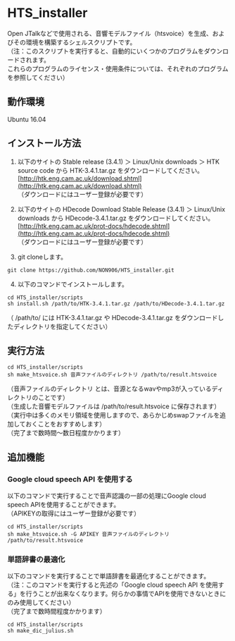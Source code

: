 # HTS_installer

Open JTalkなどで使用される、音響モデルファイル（htsvoice）を生成、およびその環境を構築するシェルスクリプトです。  
（注：このスクリプトを実行すると、自動的にいくつかのプログラムをダウンロードされます。  
これらのプログラムのライセンス・使用条件については、それぞれのプログラムを参照してください）  

## 動作環境

Ubuntu 16.04

## インストール方法

1. 以下のサイトの Stable release (3.4.1) ＞ Linux/Unix downloads ＞ HTK source code から HTK-3.4.1.tar.gz をダウンロードしてください。  
[http://htk.eng.cam.ac.uk/download.shtml](http://htk.eng.cam.ac.uk/download.shtml)  
（ダウンロードにはユーザー登録が必要です）


2. 以下のサイトの HDecode Download Stable Release (3.4.1) ＞ Linux/Unix downloads から HDecode-3.4.1.tar.gz をダウンロードしてください。  
[http://htk.eng.cam.ac.uk/prot-docs/hdecode.shtml](http://htk.eng.cam.ac.uk/prot-docs/hdecode.shtml)  
（ダウンロードにはユーザー登録が必要です）


3. git cloneします。
```
git clone https://github.com/NON906/HTS_installer.git
```


4. 以下のコマンドでインストールします。
```
cd HTS_installer/scripts
sh install.sh /path/to/HTK-3.4.1.tar.gz /path/to/HDecode-3.4.1.tar.gz
```
（ /path/to/ には HTK-3.4.1.tar.gz や HDecode-3.4.1.tar.gz をダウンロードしたディレクトリを指定してください）  

## 実行方法

```
cd HTS_installer/scripts
sh make_htsvoice.sh 音声ファイルのディレクトリ /path/to/result.htsvoice
```
（音声ファイルのディレクトリ とは、音源となるwavやmp3が入っているディレクトリのことです）  
（生成した音響モデルファイルは /path/to/result.htsvoice に保存されます）  
（実行中は多くのメモリ領域を使用しますので、あらかじめswapファイルを追加しておくことをおすすめします）  
（完了まで数時間～数日程度かかります）

## 追加機能

### Google cloud speech API を使用する

以下のコマンドで実行することで音声認識の一部の処理にGoogle cloud speech APIを使用することができます。  
（APIKEYの取得にはユーザー登録が必要です）

```
cd HTS_installer/scripts
sh make_htsvoice.sh -G APIKEY 音声ファイルのディレクトリ /path/to/result.htsvoice
```

### 単語辞書の最適化

以下のコマンドを実行することで単語辞書を最適化することができます。  
（注：このコマンドを実行すると先述の「Google cloud speech API を使用する」を行うことが出来なくなります。何らかの事情でAPIを使用できないときにのみ使用してください）  
（完了まで数時間程度かかります）

```
cd HTS_installer/scripts
sh make_dic_julius.sh
```
